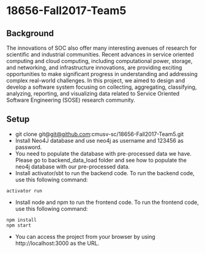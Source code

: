# 18656-Fall2017-Team5

## Background

The innovations of SOC also offer many interesting avenues of research for scientific and industrial communities. Recent advances in service oriented computing and cloud computing, including computational power, storage, and networking, and infrastructure innovations, are providing exciting opportunities to make significant progress in understanding and addressing complex real-world challenges. In this project, we aimed to design and develop a software system focusing on collecting, aggregating, classifying, analyzing, reporting, and visualizing data related to Service Oriented Software Engineering (SOSE) research community.

## Setup

* git clone  git@git@github.com:cmusv-sc/18656-Fall2017-Team5.git
* Install Neo4J database and use neo4j as username and 123456 as password.
* You need to populate the database with pre-processed data we have. Please go to backend_data_load folder and see how to populate the neo4j database with our pre-processed data.
* Install activator/sbt to run the backend code. To run the backend code, use this following command:
```
activator run 		
```
* Install node and npm to run the frontend code. To run the frontend code, use this following command:
```
npm install
npm start
```
* You can access the project from your browser by using http://localhost:3000 as the URL.
